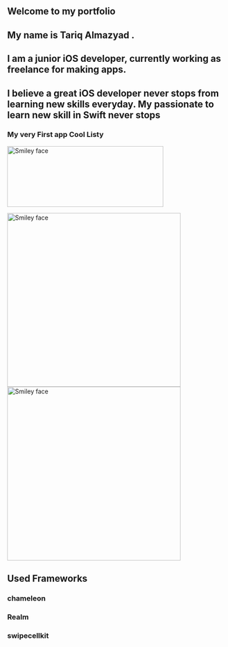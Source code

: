   ## Welcome to my portfolio

## My name is Tariq Almazyad . 
## I am a junior iOS developer, currently working as freelance for making apps. 
## I believe a great iOS developer never stops from learning new skills everyday. My passionate to learn new skill in Swift never stops





### My very First app **Cool Listy**

 <a href="https://apps.apple.com/us/app/cool-listy/id1495567728?ls=1">
<img src="https://user-images.githubusercontent.com/34104180/72784308-835b1700-3bf6-11ea-9de3-96ef3b5ddb61.png" alt="Smiley face" height="140" width="360">
</a>
 
<p>
<img src="https://user-images.githubusercontent.com/34104180/72783093-8dc7e180-3bf3-11ea-8269-11fe7acec819.png" alt="Smiley face" height="400" width="400">

<img src="https://user-images.githubusercontent.com/34104180/72783141-b5b74500-3bf3-11ea-9411-6da868bbed6b.png" alt="Smiley face" height="400" width="400">
</p>




## Used Frameworks 
### chameleon  
### Realm
### swipecellkit




